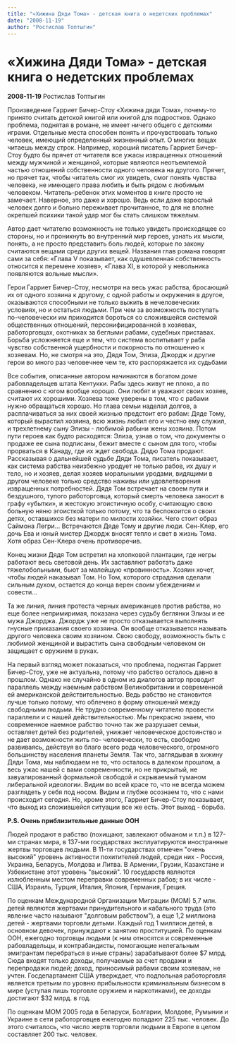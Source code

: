 ```yaml
---
title: "«Хижина Дяди Тома» - детская книга о недетских проблемах"
date: "2008-11-19"
author: "Ростислав Топтыгин"
---
```


# «Хижина Дяди Тома» - детская книга о недетских проблемах

**2008-11-19** Ростислав Топтыгин

Произведение Гарриет Бичер-Стоу «Хижина дяди Тома», почему-то принято считать детской книгой или книгой для подростков. Однако проблема, поднятая в романе, не имеет ничего общего с детскими играми. Отдельные места способен понять и прочувствовать только человек, имеющий определенный жизненный опыт. О многих вещах читаешь между строк. Например, хороший писатель Гарриет Бичер-Стоу будто бы прячет от читателя все ужасы извращенных отношений между мужчиной и женщиной, которые являются неотъемлемой частью отношений собственности одного человека на другого. Прячет, но прячет так, чтобы читатель смог их увидеть, смог понять чувства человека, не имеющего права любить и быть рядом с любимым человеком. Читатель-ребенок этих моментов в книге просто не замечает. Наверное, это даже и хорошо. Ведь если даже взрослый человек долго и больно переживает прочитанное, то для не вполне окрепшей психики такой удар мог бы стать слишком тяжелым.

Автор дает читателю возможность не только увидеть происходящее со стороны, но и проникнуть во внутренний мир героев, узнать их мысли, понять, а не просто представить боль людей, которые по закону считаются вещами среди других вещей. Названия глав романа говорят сами за себя: «Глава V показывает, как одушевленная собственность относится к перемене хозяев», «Глава XI, в которой у невольника появляются вольные мысли».

Герои Гарриет Бичер-Стоу, несмотря на весь ужас рабства, бросающий их от одного хозяина к другому, с одной работы и окружения в другое, оказываются способными не только выжить в нечеловеческих условиях, но и остаться людьми. При чем за возможность поступать по-человечески им приходится бороться со сложившейся системой общественных отношений, персонифицированной в хозяевах, работорговцах, охотниках за беглыми рабами, судебных приставах. Борьба усложняется еще и тем, что система воспитывает у раба чувство собственной ущербности и покорность по отношению к хозяевам. Но, не смотря на это, Дядя Том, Элиза, Джордж и другие герои во много раз человечнее чем те, кто распоряжается их судьбами

Все события, описанные автором начинаются в богатом доме рабовладельцев штата Кентукки. Рабы здесь живут не плохо, а по сравнению с югом вообще хорошо. Они любят и уважают своих хозяев, считают их хорошими. Хозяева тоже уверены в том, что с рабами нужно обращаться хорошо. Но глава семьи наделал долгов, а расплачиваться за них своей жизнью предстоит его рабам: Дяде Тому, который вырастил хозяина, всю жизнь любил его и честно ему служил, и трехлетнему сыну Элизы - любимой рабыни жены хозяина. Потом пути героев как будто расходятся: Элиза, узнав о том, что документы о продаже ее сына подписаны, бежит вместе с сыном для того, чтобы прорваться в Канаду, где их ждет свобода. Дядю Тома продают. Рассказывая о дальнейшей судьбе Дяди Тома, писатель показывает, как система рабства неизбежно уродует не только рабов, их душу и тело, но и хозяев, делая хозяев моральными уродами, видящими в другом человеке только средство наживы или удовлетворения извращенных потребностей. Дядя Том встречает на своем пути и бездушного, тупого работорговца, который смерть человека заносит в графу «убытки», и жестокую эгоистичную особу, считающую свою больную няню эгоисткой только потому, что та беспокоится о своих детях, оставшихся без матери по милости хозяйки. Чего стоит образ Саймона Легри... Встречаются Дяде Тому и другие люди. Сен-Клер, его дочь Ева и юный мистер Джордж вносят тепло и свет в жизнь Тома. Хотя образ Сен-Клера очень противоречив.

Конец жизни Дядя Том встретил на хлопковой плантации, где негры работают весь световой день. Их заставляют работать даже тяжелобольными, бьют за малейшую «провинность». Хозяин хочет, чтобы людей наказывал Том. Но Том, которого страдания сделали сильным духом, остается до конца верен своим убеждениям и совести...

Та же линия, линия протеста черных американцев против рабства, но еще более непримиримая, показана через судьбу беглянки Элизы и ее мужа Джорджа. Джордж уже не просто отказывается выполнять гнусные приказания своего хозяина. Он вообще отказывается называть другого человека своим хозяином. Свою свободу, возможность быть с любимой женщиной и вырастить сына свободным человеком он защищает с оружием в руках.

На первый взгляд может показаться, что проблема, поднятая Гарриет Бичер-Стоу, уже не актуальна, потому что рабство осталось давно в прошлом. Однако не случайно в одном из диалогов автор проводит параллель между наемным рабством Великобритании и современной ей американской действительностью. Ведь рабство не становится лучше только потому, что облечено в форму отношений между свободными людьми. Не трудно современному читателю провести параллели и с нашей действительностью. Мы прекрасно знаем, что современное наемное рабство точно так же разрушает семьи, оставляет детей без родителей, унижает человеческое достоинство и не дает возможности жить по- человечески, то есть, свободно развиваясь, действуя во благо всего рода человеческого, огромного большинству населения планеты Земля. Так что, заглядывая в хижину Дяди Тома, мы наблюдаем не то, что осталось в далеком прошлом, а весь ужас нашей с вами современности, но не прикрытый, не завуалированный формальной свободой и скрываемый туманом либеральной идеологии. Видим во всей красе то, что не всегда можем разглядеть у себя под носом. Видим и глубже осознаем то, что с нами происходит сегодня. Но, кроме этого, Гарриет Бичер-Стоу показывает, что выход из сложившейся ситуации все же есть. Этот выход - борьба.

**P.S. Очень приблизительные данные ООН**

Людей продают в рабство (похищают, завлекают обманом и т.п.) в 127-ми странах мира, в 137-ми государствах эксплуатируются иностранные жертвы торговцев людьми. В 11-ти государствах отмечен "очень высокий" уровень активности похитителей людей, среди них - Россия, Украина, Беларусь, Молдова и Литва. В Армении, Грузии, Казахстане и Узбекистане этот уровень "высокий". 10 государств являются излюбленным местом переправки современных рабов; в их числе - США, Израиль, Турция, Италия, Япония, Германия, Греция.

По оценкам Международной Организации Миграции (МОМ) 5,7 млн. детей являются жертвами принудительного и кабального труда (это явление часто называют "долговым рабством"), а еще 1,2 миллиона детей - жертвами торговли детьми. Каждый год 1 миллион детей, в основном девочек, принуждают к занятию проституцией. По оценкам ООН, ежегодно торговцы людьми (к ним относятся и современные рабовладельцы, и контрабандисты, помогающие нелегальным эмигрантам перебраться в иные страны) зарабатывают более $7 млрд. Сюда входят только доходы, получаемые за счет продажи и перепродажи людей; доход, приносимый рабами своим хозяевам, не учтен. Госдепартамент США утверждает, что подпольная работорговля является третьим по уровню прибыльности криминальным бизнесом в мире (уступая лишь торговле оружием и наркотиками), ее доходы достигают $32 млрд. в год.

По оценкам МОМ 2005 года в Беларуси, Болгарии, Молдове, Румынии и Украине в сети работорговцев ежегодно попадают 225 тыс. человек. До этого считалось, что число жертв торговли людьми в Европе в целом составляет 200 тыс. человек.